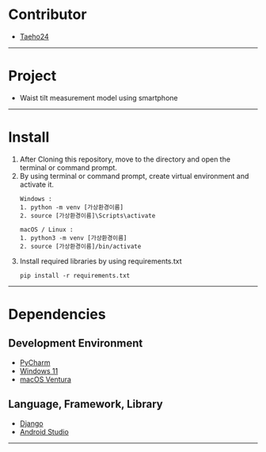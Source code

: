 # Contributor
- [Taeho24](https://github.com/Taeho24)
---
# Project
- Waist tilt measurement model using smartphone
---
# Install
1. After Cloning this repository, move to the directory and open the terminal or command prompt.
2. By using terminal or command prompt, create virtual environment and activate it.
    ```
    Windows :
    1. python -m venv [가상환경이름]
    2. source [가상환경이름]\Scripts\activate
    ```
    ```
    macOS / Linux :
    1. python3 -m venv [가상환경이름]
    2. source [가상환경이름]/bin/activate
    ```
3. Install required libraries by using requirements.txt
    ```
    pip install -r requirements.txt
    ```
---

# Dependencies
## Development Environment
- [PyCharm](https://www.jetbrains.com/ko-kr/pycharm/)
- [Windows 11](https://www.microsoft.com/ko-kr/windows/windows-11)
- [macOS Ventura](https://www.apple.com/kr/macos/monterey-preview/)
## Language, Framework, Library
- [Django](https://www.djangoproject.com/)
- [Android Studio](https://developer.android.com/studio/)
---
